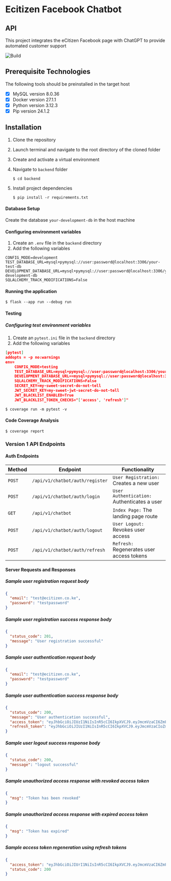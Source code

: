 # Ecitizen Facebook Chatbot

## API

This project integrates the eCitizen Facebook page with ChatGPT to provide automated customer support

![Build](https://github.com/ecitizen-ke/ecitizen-fb-chatbot/actions/workflows/develop.yml/badge.svg?branch=)

## Prerequisite Technologies

The following tools should be preinstalled in the target host

- [x] MySQL version 8.0.36
- [x] Docker version 27.1.1
- [x] Python version 3.12.3
- [x] Pip version 24.1.2

## Installation

1. Clone the repository
2. Launch terminal and navigate to the root directory of the cloned folder
3. Create and activate a virtual environment
4. Navigate to `backend` folder

   `$ cd backend`

5. Install project dependencies

   `$ pip install -r requirements.txt`

#### Database Setup

Create the database `your-development-db` in the host machine

#### Configuring environment variables

1. Create an `.env` file in the `backend` directory
2. Add the following variables

```
CONFIG_MODE=development
TEST_DATABASE_URL=mysql+pymysql://user:password@localhost:3306/your-test-db
DEVELOPMENT_DATABASE_URL=mysql+pymysql://user:password@localhost:3306/your-development-db
SQLALCHEMY_TRACK_MODIFICATIONS=False
```

#### Running the application

`$ flask --app run --debug run`

#### Testing

##### Configuring test environment variables

1. Create an `pytest.ini` file in the `backend` directory
2. Add the following variables

```json
[pytest]
addopts = -p no:warnings
env=
    CONFIG_MODE=testing
    TEST_DATABASE_URL=mysql+pymysql://user:password@localhost:3306/your-test-db
    DEVELOPMENT_DATABASE_URL==mysql+pymysql://user:password@localhost:3306/your-development-db
    SQLALCHEMY_TRACK_MODIFICATIONS=False
    SECRET_KEY=my-sweet-secret-do-not-tell
    JWT_SECRET_KEY=my-sweet-jwt-secret-do-not-tell
    JWT_BLACKLIST_ENABLED=True
    JWT_BLACKLIST_TOKEN_CHECKS="['access', 'refresh']"
```

`$ coverage run -m pytest -v`

#### Code Coverage Analysis

`$ coverage report`

### Version 1 API Endpoints

#### Auth Endpoints

| Method | Endpoint                        | Functionality                               |
| ------ | ------------------------------- | ------------------------------------------- |
| `POST` | `/api/v1/chatbot/auth/register` | `User Registration:` Creates a new user     |
| `POST` | `/api/v1/chatbot/auth/login`    | `User Authentication:` Authenticates a user |
| `GET`  | `/api/v1/chatbot`               | `Index Page:` The landing page route        |
| `POST` | `/api/v1/chatbot/auth/logout`   | `User Logout:` Revokes user access          |
| `POST` | `/api/v1/chatbot/auth/refresh`  | `Refresh:` Regenerates user access tokens   |

#### Server Requests and Responses

##### Sample user registration request body

```json
{
  "email": "test@ecitizen.co.ke",
  "password": "testpassword"
}
```

##### Sample user registration success response body

```json
{
  "status_code": 201,
  "message": "User registration successful"
}
```

##### Sample user authentication request body

```json
{
  "email": "test@ecitizen.co.ke",
  "password": "testpassword"
}
```

##### Sample user authentication success response body

```json
{
  "status_code": 200,
  "message": "User authentication successful",
  "access_token": "eyJhbGciOiJIUzI1NiIsInR5cCI6IkpXVCJ9.eyJmcmVzaCI6ZmFsc2UsImlhdCI6MTcyMjAxMDg0NCwianRpIjoiMTQ3PjQ5YTAtNGY1ZS00MzhiLWE2NjgtNTHzNTdiM2JmNGQ2IiwidHlwZSI6ImFjY2VzcyIsInN1YiI6ImFkbWluQGVjaXRpemVuLmNvbSIsIk5iZiI6MTcyMjAxMDg0NCwiY3NyZiI6IjE5ZTNkMDQ3LTY5ZWUtNGJjZC04ZDU0LTYzNjlmMjEzYTAzMiIsImV4cCI6MTcyMjAxMTc0NH0.DxcdXquE7iimUaGs_NmbIomypQ3nxaqCL5pQTBhbeRb",
  "refresh_token": "eyJhbGciOiJIUzI1NiIsInR5cCI6IkpXVCJ9.eyJmcmVzaCIoZmFsc2UsImlhdCI6MTcytjIxNjYwMywianRpJjoiYWRlYzkyNzMtZjUzZi00OWMxLWFmMmItMDkwZDcyOGU0ODFlIiwidHlwZSI6InJlZnJlc2giLCJzdWIiOiJhZG1pbkBlY2l0aXplbi5jb20iLCJuYmYiOjE3MjIyMTY2MDMsImNzcmYiOiI3MDcyMjMyYS03MjA4LTRiOWQtYjllYi1jODZiYTEzNDU4YWEiLCJleNAiOjE3MjQ4MDg2MDN9.Q79STusDl1E8bnrGWEcAHzsdrFHLVRdJw3rTVTT1hpx"
}
```

##### Sample user logout success response body

```json
{
  "status_code": 200,
  "message": "logout successful"
}
```

##### Sample unauthorized access response with revoked access token

```json
{
  "msg": "Token has been revoked"
}
```

##### Sample unauthorized access response with expired access token

```json
{
  "msg": "Token has expired"
}
```

##### Sample access token regeneration using refresh tokens

```json
{
  "access_token": "eyJhbGciOiJIUrI1NiIsInR5cCI6IkpXVCJ9.eyJmcmVzaCI6ZmFsc2UsImlhdCI6MTcwMjIxOTQxNCwianRpIjoiM2Q5MDY3N2QtMmM2Yi00ZDY1LWFkODctMzM3MjBkODJkNDYyIiwidHlwZSI6ImFjY2VzcyIsInN1YiI6ImBkbWluQGVjaXRpemVuLmNvbSIsIm5iZiI6MTcyMjIx8TQxNCwiY3NyZiI6IjZiMPk1NWE0LWM2ZjYtNDFjNi04ZWQwLTA2MGQ3ZDliMjQxYSIsImV4cCI6MTcyMjIyMDMxNH0.w49lTF6RmkZSlybJKWBcNPhlvtEdkN3atPODu05F5AX",
  "status_code": 200
}
```
